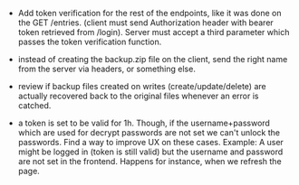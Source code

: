 - Add token verification for the rest of the endpoints, like it was done on the GET /entries. (client must send Authorization header with bearer token retrieved from /login). Server must accept a third parameter which passes the token verification function.

- instead of creating the backup.zip file on the client, send the right name from the server via headers, or something else.

- review if backup files created on writes (create/update/delete) are actually recovered back to the original files whenever an error is catched.

- a token is set to be valid for 1h. Though, if the username+password which are used for decrypt passwords are not set we can't unlock the passwords. Find a way to improve UX on these cases. Example: A user might be logged in (token is still valid) but the username and password are not set in the frontend. Happens for instance, when we refresh the page.



